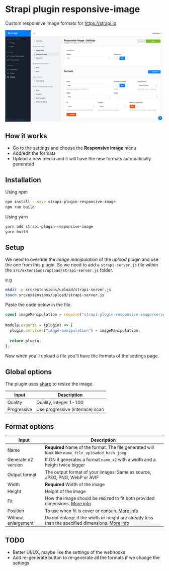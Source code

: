 # Strapi plugin responsive-image

Custom responsive image formats for https://strapi.io

<div>
  <img src="assets/screenshot_settings.png" alt="Screenshoot settings">
</div>

## How it works

- Go to the settings and choose the **Responsive image** menu
- Add/edit the formats
- Upload a new media and it will have the new formats automatically generated

## Installation

Using npm

```bash
npm install --save strapi-plugin-responsive-image
npm run build
```

Using yarn

```bash
yarn add strapi-plugin-responsive-image
yarn build
```

## Setup

We need to override the _image manipulation_ of the _upload_ plugin and use the one from this plugin. So we need to add a `strapi-server.js` file within the `src/extensions/upload/strapi-server.js` folder.

e.g

```bash
mkdir -p src/extensions/upload/strapi-server.js
touch src/extensions/upload/strapi-server.js
```

Paste the code below in the file.

```javascript
const imageManipulation = require("strapi-plugin-responsive-image/server/services/image-manipulation");

module.exports = (plugin) => {
  plugin.services["image-manipulation"] = imageManipulation;

  return plugin;
};
```

Now when you'll upload a file you'll have the formats of the settings page.

## Global options

The plugin uses [sharp](https://github.com/lovell/sharp) to resize the image.

| Input       | Description                      |
| ----------- | -------------------------------- |
| Quality     | Quality, integer 1-100           |
| Progressive | Use progressive (interlace) scan |

## Format options

| Input               | Description                                                                                                                                              |
| ------------------- | -------------------------------------------------------------------------------------------------------------------------------------------------------- |
| Name                | **Required** Name of the format. The file generated will look like `name_file_uploaded_hash.jpeg`                                                        |
| Generate x2 version | If ON it generates a format `name_x2` with a width and a height twice bigger                                                                             |
| Output format       | The output format of your images: Same as source, JPEG, PNG, WebP or AVIF                                                                                |
| Width               | **Required** Width of the image                                                                                                                          |
| Height              | Height of the image                                                                                                                                      |
| Fit                 | How the image should be resized to fit both provided dimensions. [More info](https://sharp.pixelplumbing.com/api-resize#parameters)                      |
| Position            | To use when fit is cover or contain. [More info](https://sharp.pixelplumbing.com/api-resize#parameters)                                                  |
| Without enlargement | Do not enlarge if the width or height are already less than the specified dimensions. [More info](https://sharp.pixelplumbing.com/api-resize#parameters) |

## TODO

- Better UI/UX, maybe like the settings of the webhooks
- Add re-generate button to re-generate all the formats if we change the settings
